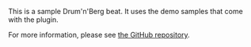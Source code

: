 <!-- wp:paragraph -->
<p>This is a sample Drum'n'Berg beat. It uses the demo samples that come with the plugin.</p>
<!-- /wp:paragraph -->

<!-- wp:paragraph -->
<p>For more information, please see <a href="https://github.com/waclawjacek/drum-n-berg">the GitHub repository</a>.</p>
<!-- /wp:paragraph -->

<!-- wp:drum-n-berg/drum-machine {"bpm":180} -->
<div class="wp-block-drum-n-berg-drum-machine"><!-- wp:drum-n-berg/track {"name":"Kick","url":"http://localhost:8888/wp-content/plugins/drum-n-berg/build/assets/samples/kick.wav","isPlayingOnBeat":[true,null,null,null,true,true,null,null,true,null,null,null,true,true,null,true]} -->
<div class="wp-block-drum-n-berg-track"></div>
<!-- /wp:drum-n-berg/track -->

<!-- wp:drum-n-berg/track {"name":"Hi-Hat","url":"http://localhost:8888/wp-content/plugins/drum-n-berg/build/assets/samples/hihat.wav","isPlayingOnBeat":[null,true,null,true,null,true,null,true,null,null,null,true,null,true,null,true]} -->
<div class="wp-block-drum-n-berg-track"></div>
<!-- /wp:drum-n-berg/track -->

<!-- wp:drum-n-berg/track {"name":"Snare","url":"http://localhost:8888/wp-content/plugins/drum-n-berg/build/assets/samples/snare.wav","isPlayingOnBeat":[null,null,true,null,null,null,true,null,null,null,true,null,null,null,true,false]} -->
<div class="wp-block-drum-n-berg-track"></div>
<!-- /wp:drum-n-berg/track --></div>
<!-- /wp:drum-n-berg/drum-machine -->
